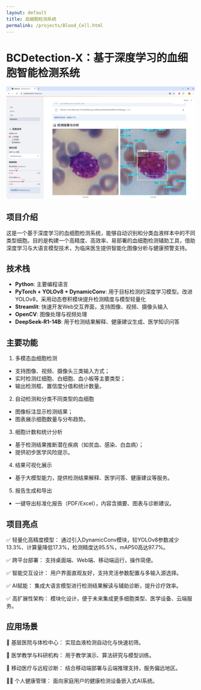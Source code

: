 ```yaml
---
layout: default
title: 血细胞检测系统
permalink: /projects/Blood_Cell.html
---
```


# BCDetection-X：基于深度学习的血细胞智能检测系统

![BCDetection-X：基于深度学习的血细胞智能检测系统](/static/projects/BC_streamlit.png)

## 项目介绍

这是一个基于深度学习的血细胞检测系统，能够自动识别和分类血液样本中的不同类型细胞。目的是构建一个高精度、高效率、易部署的血细胞检测辅助工具，借助深度学习与大语言模型技术，为临床医生提供智能化图像分析与健康预警支持。

## 技术栈

- **Python**: 主要编程语言
- **PyTorch + YOLOv8 + DynamicConv**: 用于目标检测的深度学习模型。改进YOLOv8，采用动态卷积模块提升检测精度与模型轻量化
- **Streamlit**: 快速开发Web交互界面，支持图像、视频、摄像头输入
- **OpenCV**: 图像处理与视频处理
- **DeepSeek-R1-14B**: 用于检测结果解释、健康建议生成、医学知识问答

## 主要功能

1. 多模态血细胞检测
- 支持图像、视频、摄像头三类输入方式；
- 实时检测红细胞、白细胞、血小板等主要类型；
- 输出检测框、置信度分值和统计数量。

2. 自动检测和分类不同类型的血细胞
- 图像标注显示检测结果；
- 图表展示细胞数量与分布趋势。

3. 细胞计数和统计分析
- 基于检测结果推断潜在疾病（如贫血、感染、白血病）；
- 提供初步医学风险提示。

4. 结果可视化展示
- 基于大模型能力，提供检测结果解释、医学问答、健康建议等服务。

5. 报告生成和导出
- 一键导出标准化报告（PDF/Excel），内容含摘要、图表与诊断建议。

## 项目亮点

✅ 轻量化高精度模型： 通过引入DynamicConv模块，较YOLOv8参数减少13.3%、计算量降低17.3%，检测精度达95.5%，mAP50高达97.7%。

✅ 跨平台部署： 支持桌面端、Web端、移动端运行，操作简便。

✅ 智能交互设计： 用户界面直观友好，支持灵活参数配置与多输入源选择。

✅ AI赋能： 集成大语言模型进行检测结果解读与辅助诊断，提升诊疗效率。

✅ 高扩展性架构： 模块化设计，便于未来集成更多细胞类型、医学设备、云端服务。

## 应用场景

🏥 基层医院与体检中心： 实现血液检测自动化与快速初筛。

🔬 医学教学与科研机构： 用于教学演示、算法研究与模型训练。

📱 移动医疗与远程诊断： 结合移动端部署与云端推理支持，服务偏远地区。

🧑‍⚕️ 个人健康管理： 面向家庭用户的健康检测设备嵌入式AI系统。